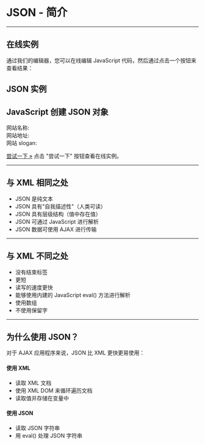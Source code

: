 # JSON - 简介

------

## 在线实例

通过我们的编辑器，您可以在线编辑 JavaScript 代码，然后通过点击一个按钮来查看结果：

## JSON 实例

<!DOCTYPE html> <html> <head> <meta charset="utf-8"> <title>菜鸟教程(runoob.com)</title> </head> <body> <h2>JavaScript 创建 JSON 对象</h2> <p> 网站名称: <span id="jname"></span><br />  网站地址: <span id="jurl"></span><br />  网站 slogan: <span id="jslogan"></span><br />  </p> <script>

var JSONObject= {    "name":"菜鸟教程",    "url":"www.runoob.com",     "slogan":"学的不仅是技术，更是梦想！" }; document.getElementById("jname").innerHTML=JSONObject.name  document.getElementById("jurl").innerHTML=JSONObject.url  document.getElementById("jslogan").innerHTML=JSONObject.slogan

</script>  </body> </html>


[尝试一下 »](https://www.runoob.com/try/try.php?filename=tryjson_create)
点击 "尝试一下" 按钮查看在线实例。



------

## 与 XML 相同之处

- JSON 是纯文本
- JSON 具有"自我描述性"（人类可读）
- JSON 具有层级结构（值中存在值）
- JSON 可通过 JavaScript 进行解析
- JSON 数据可使用 AJAX 进行传输

------

## 与 XML 不同之处

- 没有结束标签
- 更短
- 读写的速度更快
- 能够使用内建的 JavaScript eval() 方法进行解析
- 使用数组
- 不使用保留字

------

## 为什么使用 JSON？

对于 AJAX 应用程序来说，JSON 比 XML 更快更易使用：

#### 使用 XML

- 读取 XML 文档
- 使用 XML DOM 来循环遍历文档
- 读取值并存储在变量中

#### 使用 JSON

- 读取 JSON 字符串
- 用 eval() 处理 JSON 字符串
